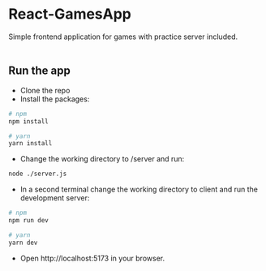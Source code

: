 # React-GamesApp
Simple frontend application for games with practice server included.</br></br>

## Run the app
- Clone the repo
- Install the packages:
```bash
# npm
npm install

# yarn
yarn install
```

- Change the working directory to /server and run:
```bash
node ./server.js
```
- In a second terminal change the working directory to client and run the development server:
```bash
# npm
npm run dev

# yarn
yarn dev
```
- Open http://localhost:5173 in your browser.
